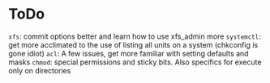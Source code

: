 # ToDo

`xfs`: commit options better and learn how to use xfs_admin more
`systemctl`: get more acclimated to the use of listing all units on a system (chkconfig is gone idiot)
`acl`: A few issues, get more familiar with setting defaults and masks
`chmod`: special permissions and sticky bits. Also specifics for execute only on directories
